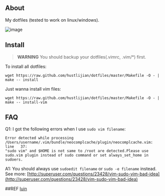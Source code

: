 ## About
My dotfiles (tested to work on linux/windows).

![image](https://raw.github.com/hustlijian/dotfiles/master/images/vim.png)

## Install
> **WARNING** You should backup your dotfiles(.vimrc, .vim/*) first.

To install all dotfiles:
  
  ```
  wget https://raw.github.com/hustlijian/dotfiles/master/Makefile -O - | make -- install
  ```

Just wanna install vim files:

  ```
  wget https://raw.github.com/hustlijian/dotfiles/master/Makefile -O - | make -- install-vim
  ```

## FAQ
Q1: I got the following errors when I use `sudo vim filename`:

    Error detected while processing /Users/username/.vim/bundle/neocomplcache/plugin/neocomplcache.vim:
    line   37:
    "sudo vim" and $HOME is not same to /root are detected.Please use sudo.vim plugin instead of sudo command or set always_set_home in sudoers.

A1: You should always use `sudoedit filename` or `sudo -e filename` instead. See more: [http://superuser.com/questions/23428/vim-sudo-vim-bad-idea](http://superuser.com/questions/23428/vim-sudo-vim-bad-idea)

##REF
[luin](https://github.com/luin/dotfiles)
